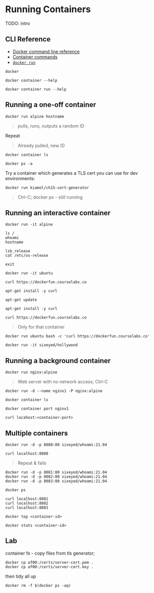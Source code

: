 # Running Containers

TODO: intro

## CLI Reference

- [Docker command line reference](https://docs.docker.com/engine/reference/commandline/cli/)
- [Container commands](https://docs.docker.com/engine/reference/commandline/container/)
- [`docker run`](https://docs.docker.com/engine/reference/commandline/run/)

```
docker

docker container --help

docker container run --help
```

## Running a one-off container

```
docker run alpine hostname
```

> pulls, runs, outputs a random ID

Repeat

> Already pulled, new ID

```
docker container ls

docker ps -a
```

Try a container which generates a TLS cert you can use for dev environments:

```
docker run kiamol/ch15-cert-generator
```

> Ctrl-C; docker ps - still running

## Running an interactive container

```
docker run -it alpine

ls /
whoami
hostname

lsb_release
cat /etc/os-release

exit
```

```
docker run -it ubuntu

curl https://dockerfun.courselabs.co

apt-get install -y curl

apt-get update

apt-get install -y curl

curl https://dockerfun.courselabs.co
```

> Only for that container

```
docker run ubuntu bash -c 'curl https://dockerfun.courselabs.co'
```

```
docker run -it sixeyed/hollywood
```


## Running a background container

```
docker run nginx:alpine
```

> Web server with no network access; Ctrl-C

```
docker run -d --name nginx1 -P nginx:alpine

docker container ls

docker container port nginx1

curl locahost:<container-port>
```

## Multiple containers

```
docker run -d -p 8080:80 sixeyed/whoami:21.04

curl localhost:8080
```

> Repeat & fails

```
docker run -d -p 8081:80 sixeyed/whoami:21.04
docker run -d -p 8082:80 sixeyed/whoami:21.04
docker run -d -p 8083:80 sixeyed/whoami:21.04
```

```
docker ps
```

```
curl localhost:8081
curl localhost:8082
curl localhost:8083
```

```
docker top <container-id>

docker stats <container-id>
```

## Lab

container fs - copy files from tls generator; 

```
docker cp af00:/certs/server-cert.pem .
docker cp af00:/certs/server-cert.key .
```

then tidy all up

```
docker rm -f $(docker ps -aq)
```